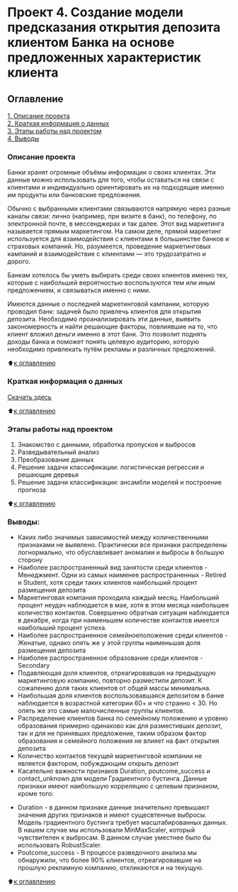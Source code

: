 # Проект 4. Создание модели предсказания открытия депозита клиентом Банка на основе предложенных характеристик клиента

## Оглавление  
[1. Описание проекта](https://github.com/PapylevMN/SF_Data_Science_Course/blob/main/PROJECT_4/readme.md#Описание-проекта)  
[2. Краткая информация о данных](https://github.com/PapylevMN/SF_Data_Science_Course/blob/main/PROJECT_4/readme.md#Краткая-информация-о-данных)  
[3. Этапы работы над проектом](https://github.com/PapylevMN/SF_Data_Science_Course/blob/main/PROJECT_4/readme.md#Этапы-работы-над-проектом)  
[4. Выводы](https://github.com/PapylevMN/SF_Data_Science_Course/blob/main/PROJECT_4/readme.md#Выводы) 

### Описание проекта    
Банки хранят огромные объёмы информации о своих клиентах. Эти данные можно использовать для того, чтобы оставаться на связи с клиентами и индивидуально ориентировать их на подходящие именно им продукты или банковские предложения.

Обычно с выбранными клиентами связываются напрямую через разные каналы связи: лично (например, при визите в банк), по телефону, по электронной почте, в мессенджерах и так далее. Этот вид маркетинга называется прямым маркетингом. На самом деле, прямой маркетинг используется для взаимодействия с клиентами в большинстве банков и страховых компаний. Но, разумеется, проведение маркетинговых кампаний и взаимодействие с клиентами — это трудозатратно и дорого.

Банкам хотелось бы уметь выбирать среди своих клиентов именно тех, которые с наибольшей вероятностью воспользуются тем или иным предложением, и связываться именно с ними.

Имеются данные о последней маркетинговой кампании, которую проводил банк: задачей было привлечь клиентов для открытия депозита. Необходимо проанализировать эти данные, выявить закономерность и найти решающие факторы, повлиявшие на то, что клиент вложил деньги именно в этот банк. Это позволит поднять доходы банка и поможет понять целевую аудиторию, которую необходимо привлекать путём рекламы и различных предложений.

:arrow_up:[к оглавлению](https://github.com/PapylevMN/SF_Data_Science_Course/blob/main/PROJECT_4/readme.md#Оглавление)


### Краткая информация о данных
[Скачать здесь](https://lms.skillfactory.ru/assets/courseware/v1/dab91dc74eb3cb684755123d224d262b/asset-v1:SkillFactory+DSPR-2.0+14JULY2021+type@asset+block/bank_fin.zip)

:arrow_up:[к оглавлению](https://github.com/PapylevMN/SF_Data_Science_Course/blob/main/PROJECT_4/readme.md#Оглавление)


### Этапы работы над проектом  
1. Знакомство с данными, обработка пропусков и выбросов
2. Разведывательный анализ
3. Преобразование данных
4. Решение задачи классификации: логистическая регрессия и решающие деревья
5. Решение задачи классификации: ансамбли моделей и построение прогноза


:arrow_up:[к оглавлению](https://github.com/PapylevMN/SF_Data_Science_Course/blob/main/PROJECT_4/readme.md#Оглавление)


### Выводы:  
* Каких либо значимых зависимостей между количественными признаками не выявлено. Практически все признаки распределены логнормально, что обуславливает аномалии и выбросы в большую сторону
* Наиболее распространенный вид занятости среди клиентов - Менеджмент. Одни из самых наименее распространенных - Retired и Student, хотя среди таких клиентов наибольший процент размещения депозита
* Маркетинговая компания проходила каждый месяц. Наибольший процент неудач наблюдается в мае, хотя в этом месяца наибольшее количество контактов. Совершенно обратная ситуация наблюдается в декабре, когда при наименьшем количестве контактов имеется наибольший процент успеха.
* Наиболее распространенное семейноеположение среди клиентов - Женатые, однако опять же у этой группы наименьшая доля размещения депозита
* Наиболее распространенное образование среди клиентов - Secondary
* Подавляющая доля клиентов, отреагировавшая на предыдущую маркетинговую компанию, повторно разместили депозит. К сожалению доля таких клиентов от общей массы минимальна.
* Наибольшая доля клиентов воспользовавшаяся депозитом в банке наблюдается в возрастной категории 60+ и что странно < 30. Но опять же это самые малочисленные группы клиентов.
* Распределение клиентов банка по семейному положению и уровню образования примерно одинаково как для разместивших депозит, так и для не принявших предложение, таким образом фактор образования и семейного положения не влияет на факт открытия депозита
* Количество контактов текущей маркетинговой компании не является фактором, побуждающим открыть депозит
* Касательно важности признаков Duration, poutcome_success и contact_unknown для модели Градиентного бустинга. Данные признаки имеют наибольшую корреляцию с целевым признаком, кроме того:
- Duration - в данном признаке данные значительно превышают значения других признаков и имеют сущесвтенные выбросы. Модель градиентного бустинга требует масштабированных данных. В нашем случае мы использовали MinMaxScaler, который чувствителен к выбросам. В данном случае уместнее было бы использовать RobustScaler.
- Poutcome_success - В процессе разведочного анализа мы обнаружили, что более 90% клиентов, отреагировавшие на прошлую рекламную компанию, откликаются и на текущую.



:arrow_up:[к оглавлению](https://github.com/PapylevMN/SF_Data_Science_Course/blob/main/PROJECT_4/readme.md#Оглавление)